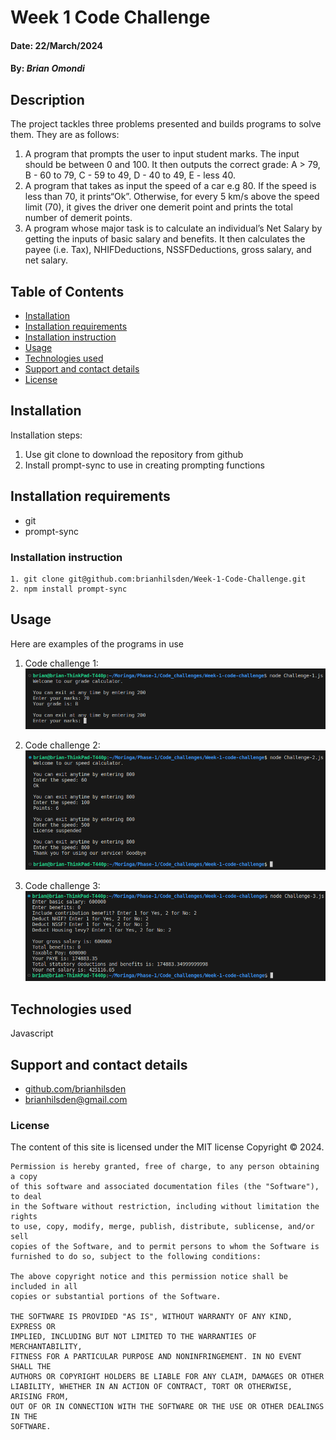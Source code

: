 # Week 1 Code Challenge
#### Date: 22/March/2024

#### By: *Brian Omondi*

## Description
The project tackles three problems presented and builds programs to solve them. They are as follows:
1. A program that prompts the user to input student marks. The input should be between   0 and 100. It then outputs the correct grade: A > 79, B - 60 to 79, C -  59 to 49, D - 40 to 49, E - less 40. 
2. A program that takes as input the speed of a car e.g 80. If the speed is less than 70, it prints“Ok”. Otherwise, for every 5 km/s above the speed limit (70), it gives the driver one demerit point and prints the total number of demerit points.
3. A program whose major task is to calculate an individual’s Net Salary by getting the inputs of basic salary and benefits. It then calculates the payee (i.e. Tax), NHIFDeductions, NSSFDeductions, gross salary, and net salary. 

## Table of Contents
- [Installation](#installation)
- [Installation requirements](#installation-requirements)
- [Installation instruction](#installation-instruction)
- [Usage](#usage)
- [Technologies used](#technologies-used)
- [Support and contact details](#support-and-contact-details)
- [License](#license)


## Installation
Installation steps:
1. Use git clone to download the repository from github
2. Install prompt-sync to use in creating prompting functions

## Installation requirements
- git
- prompt-sync

### Installation instruction
```
1. git clone git@github.com:brianhilsden/Week-1-Code-Challenge.git
2. npm install prompt-sync 
```
## Usage
Here are examples of the programs in use
1. Code challenge 1:
    ![challenge-1-screenshot](/assets/images/Screenshot%20from%202024-03-23%2023-32-00.png)

2. Code challenge 2:
    ![challenge-2-screenshot](/assets/images/Screenshot%20from%202024-03-23%2023-36-13.png)

3. Code challenge 3:
    ![challenge-3-screenshot](/assets/images/Screenshot%20from%202024-03-24%2013-11-54.png)
## Technologies used
Javascript

## Support and contact details
- [github.com/brianhilsden](github.com/brianhilsden)
- brianhilsden@gmail.com
### License
The content of this site is licensed under the MIT license
Copyright &copy; 2024.
```
Permission is hereby granted, free of charge, to any person obtaining a copy
of this software and associated documentation files (the "Software"), to deal
in the Software without restriction, including without limitation the rights
to use, copy, modify, merge, publish, distribute, sublicense, and/or sell
copies of the Software, and to permit persons to whom the Software is
furnished to do so, subject to the following conditions:

The above copyright notice and this permission notice shall be included in all
copies or substantial portions of the Software.

THE SOFTWARE IS PROVIDED "AS IS", WITHOUT WARRANTY OF ANY KIND, EXPRESS OR
IMPLIED, INCLUDING BUT NOT LIMITED TO THE WARRANTIES OF MERCHANTABILITY,
FITNESS FOR A PARTICULAR PURPOSE AND NONINFRINGEMENT. IN NO EVENT SHALL THE
AUTHORS OR COPYRIGHT HOLDERS BE LIABLE FOR ANY CLAIM, DAMAGES OR OTHER
LIABILITY, WHETHER IN AN ACTION OF CONTRACT, TORT OR OTHERWISE, ARISING FROM,
OUT OF OR IN CONNECTION WITH THE SOFTWARE OR THE USE OR OTHER DEALINGS IN THE
SOFTWARE.
```

